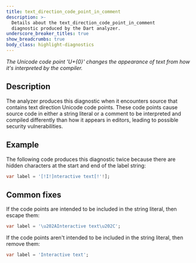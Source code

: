 ```yaml
---
title: text_direction_code_point_in_comment
description: >-
  Details about the text_direction_code_point_in_comment
  diagnostic produced by the Dart analyzer.
underscore_breaker_titles: true
show_breadcrumbs: true
body_class: highlight-diagnostics
---
```


_The Unicode code point 'U+{0}' changes the appearance of text from how it's
interpreted by the compiler._

## Description

The analyzer produces this diagnostic when it encounters source that
contains text direction Unicode code points. These code points cause
source code in either a string literal or a comment to be interpreted
and compiled differently than how it appears in editors, leading to
possible security vulnerabilities.

## Example

The following code produces this diagnostic twice because there are
hidden characters at the start and end of the label string:

```dart
var label = '[!I!]nteractive text[!'!];
```

## Common fixes

If the code points are intended to be included in the string literal,
then escape them:

```dart
var label = '\u202AInteractive text\u202C';
```

If the code points aren't intended to be included in the string literal,
then remove them:

```dart
var label = 'Interactive text';
```
